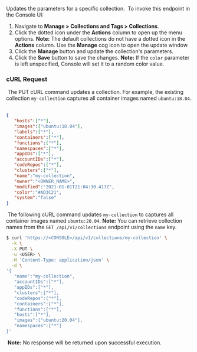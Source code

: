 Updates the parameters for a specific collection.
​
To invoke this endpoint in the Console UI:
​
1. Navigate to **Manage > Collections and Tags > Collections**.
2. Click the dotted icon under the **Actions** column to open up the menu options. **Note:** The default collections do not have a dotted icon in the **Actions** column. Use the  **Manage** cog icon to open the update window.
3. Click the **Manage** button and update the collection's parameters. 
4. Click the **Save** button to save the changes.
​
**Note:** If the `color` parameter is left unspecified, Console will set it to a random color value.
​
### cURL Request
​
The PUT cURL command updates a collection.
For example, the existing collection `my-collection` captures all container images named `ubuntu:18.04`.
​
```json
{
   "hosts":["*"],
   "images":["ubuntu:18.04"],
   "labels":["*"],
   "containers":["*"],
   "functions":["*"],
   "namespaces":["*"],
   "appIDs":["*"],
   "accountIDs":["*"],
   "codeRepos":["*"],
   "clusters":["*"],
   "name":"my-collection",
   "owner":"<OWNER_NAME>",
   "modified":"2021-01-01T21:04:30.417Z",
   "color":"#AD3C21",
   "system":"false"
}
```
​
The following cURL command updates `my-collection` to captures all container images named `ubuntu:20.04`.
​
**Note:** You can retrieve collection names from the `GET /api/v1/collections` endpoint using the `name` key.
​
```bash
$ curl 'https://<CONSOLE>/api/v1/collections/my-collection' \
  -k \
  -X PUT \
  -u <USER> \
  -H 'Content-Type: application/json' \
  -d \
'{
   "name":"my-collection",
   "accountIDs":["*"],
   "appIDs":["*"],
   "clusters":["*"],
   "codeRepos":["*"],
   "containers":["*"],
   "functions":["*"],
   "hosts":["*"],
   "images":["ubuntu:20.04"],
   "namespaces":["*"]
}'
```
​
**Note:** No response will be returned upon successful execution.
